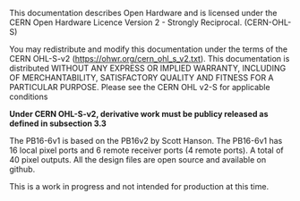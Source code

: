 This documentation describes Open Hardware and is licensed under the CERN Open Hardware Licence Version 2 - Strongly Reciprocal. (CERN-OHL-S)

You may redistribute and modify this documentation under the terms of the CERN OHL-S-v2 (https://ohwr.org/cern_ohl_s_v2.txt). This documentation is distributed WITHOUT ANY EXPRESS OR IMPLIED WARRANTY, INCLUDING OF MERCHANTABILITY, SATISFACTORY QUALITY AND FITNESS FOR A PARTICULAR PURPOSE. Please see the CERN OHL v2-S for applicable conditions

**Under CERN OHL-S-v2, derivative work must be publicy released as defined in subsection 3.3**


The PB16-6v1 is based on the PB16v2 by Scott Hanson. The PB16-6v1 has 16 local pixel ports and 6 remote receiver ports (4 remote ports). A total of 40 pixel outputs. All the design files are open source and available on github.

This is a work in progress and not intended for production at this time.
